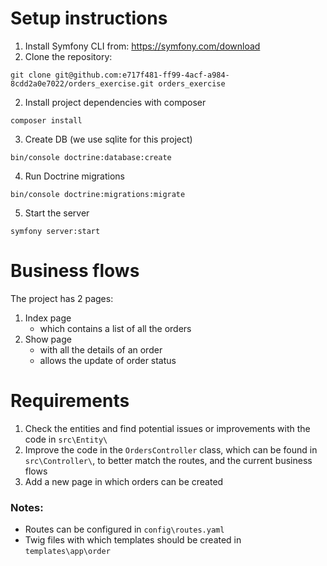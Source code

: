 # Setup instructions
1. Install Symfony CLI from: https://symfony.com/download
2. Clone the repository:
```
git clone git@github.com:e717f481-ff99-4acf-a984-8cdd2a0e7022/orders_exercise.git orders_exercise
```
2. Install project dependencies with composer 
```
composer install
```
3. Create DB (we use sqlite for this project)
```
bin/console doctrine:database:create
```
4. Run Doctrine migrations
```
bin/console doctrine:migrations:migrate
```
5. Start the server
```
symfony server:start
```

# Business flows
The project has 2 pages:
1. Index page 
    - which contains a list of all the orders
2. Show page
    - with all the details of an order
    - allows the update of order status

# Requirements
1. Check the entities and find potential issues or improvements with the code in `src\Entity\`
2. Improve the code in the `OrdersController` class, which can be found in `src\Controller\`, to better match the routes, and the current business flows
3. Add a new page in which orders can be created

### Notes:
- Routes can be configured in `config\routes.yaml`
- Twig files with which templates should be created in `templates\app\order`